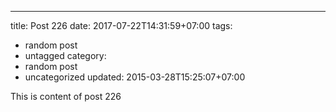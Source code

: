 ---
title: Post 226
date: 2017-07-22T14:31:59+07:00
tags:
  - random post
  - untagged
category:
  - random post
  - uncategorized
updated: 2015-03-28T15:25:07+07:00

This is content of post 226